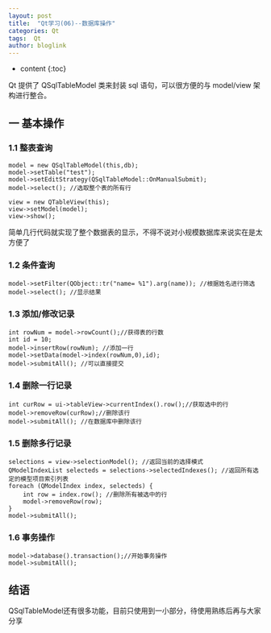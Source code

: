 ```yaml
---
layout: post
title:  "Qt学习(06)--数据库操作"
categories: Qt
tags:  Qt
author: bloglink
---
```


* content
{:toc}

Qt 提供了 QSqlTableModel 类来封装 sql 语句，可以很方便的与 model/view 架构进行整合。



## 一 基本操作
### 1.1 整表查询

    model = new QSqlTableModel(this,db);
    model->setTable("test");
    model->setEditStrategy(QSqlTableModel::OnManualSubmit);
    model->select(); //选取整个表的所有行

    view = new QTableView(this);
    view->setModel(model);
    view->show();

简单几行代码就实现了整个数据表的显示，不得不说对小规模数据库来说实在是太方便了

### 1.2 条件查询

    model->setFilter(QObject::tr("name= %1").arg(name)); //根据姓名进行筛选
    model->select(); //显示结果

### 1.3 添加/修改记录

    int rowNum = model->rowCount();//获得表的行数
    int id = 10;
    model->insertRow(rowNum); //添加一行
    model->setData(model->index(rowNum,0),id);
    model->submitAll(); //可以直接提交

### 1.4 删除一行记录

    int curRow = ui->tableView->currentIndex().row();//获取选中的行
    model->removeRow(curRow);//删除该行
    model->submitAll(); //在数据库中删除该行

### 1.5 删除多行记录

    selections = view->selectionModel(); //返回当前的选择模式
    QModelIndexList selecteds = selections->selectedIndexes(); //返回所有选定的模型项目索引列表
    foreach (QModelIndex index, selecteds) {
        int row = index.row(); //删除所有被选中的行
        model->removeRow(row);
    }
    model->submitAll();

### 1.6 事务操作

    model->database().transaction();//开始事务操作
    model->submitAll();

## 结语

QSqlTableModel还有很多功能，目前只使用到一小部分，待使用熟练后再与大家分享
